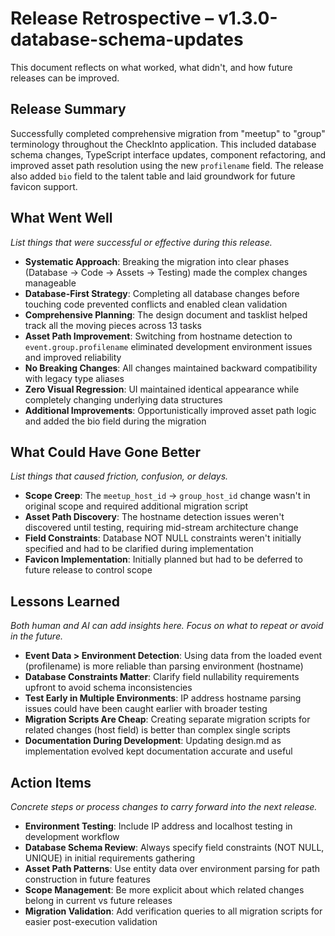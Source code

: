 # Release Retrospective – v1.3.0-database-schema-updates
This document reflects on what worked, what didn't, and how future releases can be improved.

## Release Summary
Successfully completed comprehensive migration from "meetup" to "group" terminology throughout the CheckInto application. This included database schema changes, TypeScript interface updates, component refactoring, and improved asset path resolution using the new `profilename` field. The release also added `bio` field to the talent table and laid groundwork for future favicon support.

## What Went Well
_List things that were successful or effective during this release._

- **Systematic Approach**: Breaking the migration into clear phases (Database → Code → Assets → Testing) made the complex changes manageable
- **Database-First Strategy**: Completing all database changes before touching code prevented conflicts and enabled clean validation
- **Comprehensive Planning**: The design document and tasklist helped track all the moving pieces across 13 tasks
- **Asset Path Improvement**: Switching from hostname detection to `event.group.profilename` eliminated development environment issues and improved reliability
- **No Breaking Changes**: All changes maintained backward compatibility with legacy type aliases
- **Zero Visual Regression**: UI maintained identical appearance while completely changing underlying data structures
- **Additional Improvements**: Opportunistically improved asset path logic and added the bio field during the migration

## What Could Have Gone Better
_List things that caused friction, confusion, or delays._

- **Scope Creep**: The `meetup_host_id` → `group_host_id` change wasn't in original scope and required additional migration script
- **Asset Path Discovery**: The hostname detection issues weren't discovered until testing, requiring mid-stream architecture change
- **Field Constraints**: Database NOT NULL constraints weren't initially specified and had to be clarified during implementation
- **Favicon Implementation**: Initially planned but had to be deferred to future release to control scope

## Lessons Learned
_Both human and AI can add insights here. Focus on what to repeat or avoid in the future._

- **Event Data > Environment Detection**: Using data from the loaded event (profilename) is more reliable than parsing environment (hostname)
- **Database Constraints Matter**: Clarify field nullability requirements upfront to avoid schema inconsistencies
- **Test Early in Multiple Environments**: IP address hostname parsing issues could have been caught earlier with broader testing
- **Migration Scripts Are Cheap**: Creating separate migration scripts for related changes (host field) is better than complex single scripts
- **Documentation During Development**: Updating design.md as implementation evolved kept documentation accurate and useful

## Action Items
_Concrete steps or process changes to carry forward into the next release._

- **Environment Testing**: Include IP address and localhost testing in development workflow
- **Database Schema Review**: Always specify field constraints (NOT NULL, UNIQUE) in initial requirements gathering
- **Asset Path Patterns**: Use entity data over environment parsing for path construction in future features  
- **Scope Management**: Be more explicit about which related changes belong in current vs future releases
- **Migration Validation**: Add verification queries to all migration scripts for easier post-execution validation
